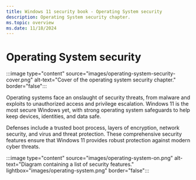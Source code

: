 ```yaml
---
title: Windows 11 security book - Operating System security
description: Operating System security chapter.
ms.topic: overview
ms.date: 11/18/2024
---
```


# Operating System security

:::image type="content" source="images/operating-system-security-cover.png" alt-text="Cover of the operating system security chapter." border="false":::

Operating systems face an onslaught of security threats, from malware and exploits to unauthorized access and privilege escalation. Windows 11 is the most secure Windows yet, with strong operating system safeguards to help keep devices, identities, and data safe.

Defenses include a trusted boot process, layers of encryption, network security, and virus and threat protection. These comprehensive security features ensure that Windows 11 provides robust protection against modern cyber threats.

:::image type="content" source="images/operating-system-on.png" alt-text="Diagram containing a list of security features." lightbox="images/operating-system.png" border="false":::
